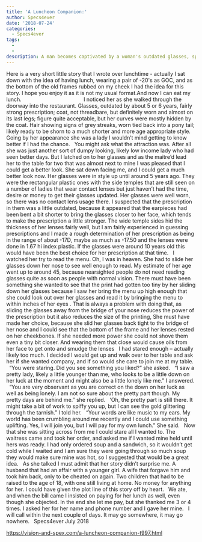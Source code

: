 ```yaml
---
title: 'A Luncheon Companion:'
author: Specs4ever
date: '2018-07-24'
categories:
  - Specs4ever
tags:
  - 
  - 
description: A man becomes captivated by a woman's outdated glasses, sparking a chance encounter and possible connection.
---
```

Here is a very short little story that I wrote over lunchtime - actually I sat down with the idea of having lunch, wearing a pair of -20's as GOC, and as the bottom of the old frames rubbed on my cheek I had the idea for this story. I hope you enjoy it as it is not my usual format.And now I can eat my lunch.                                       
 
I noticed her as she walked through the doorway into the restaurant. Glasses, outdated by about 5 or 6 years, fairly strong prescription; coat, not threadbare, but definitely worn and almost on its last legs; figure quite acceptable, but her curves were mostly hidden by the coat. Hair showing signs of grey streaks, worn tied back into a pony tail; likely ready to be shorn to a much shorter and more age appropriate style. Going by her appearance she was a lady I wouldn’t mind getting to know better if I had the chance.
 
You might ask what the attraction was. After all she was just another sort of dumpy looking, likely low income lady who had seen better days. But I latched on to her glasses and as the maitre’d lead her to the table for two that was almost next to mine I was pleased that I could get a better look. She sat down facing me, and I could get a much better look now. Her glasses were in style up until around 5 years ago. They were the rectangular plastic ones with the side temples that are still seen on a number of ladies that wear contact lenses but just haven’t had the time, desire or money to get their glasses updated. Her glasses were well worn, so there was no contact lens usage there. I suspected that the prescription in them was a little outdated, because it appeared that the earpieces had been bent a bit shorter to bring the glasses closer to her face, which tends to make the prescription a little stronger. The wide temple sides hid the thickness of her lenses fairly well, but I am fairly experienced in guessing prescriptions and I made a rough determination of her prescription as being in the range of about -17D, maybe as much as -17.50 and the lenses were done in 1.67 hi index plastic. If the glasses were around 10 years old this would have been the best choice for her prescription at that time.
 
I watched her try to read the menu. Oh, I was in heaven. She had to slide her glasses down her nose to see well enough to read. My estimate of her age went up to around 45, because nearsighted people do not need reading glasses quite as soon as people with normal vision. There must have been something she wanted to see that the print had gotten too tiny by her sliding down her glasses because I saw her bring the menu up high enough that she could look out over her glasses and read it by bringing the menu to within inches of her eyes . That is always a problem with doing that, as sliding the glasses away from the bridge of your nose reduces the power of the prescription but it also reduces the size of the printing, She must have made her choice, because she slid her glasses back tight to the bridge of her nose and I could see that the bottom of the frame and her lenses rested on her cheekbones. If she needed more power she could not shove them even a tiny bit closer. And wearing them that close would cause oils from her face to get onto and smudge the lenses
 
I had stared enough – actually likely too much. I decided I would get up and walk over to her table and ask her if she wanted company, and if so would she care to join me at my table.
 
“You were staring. Did you see something you liked?” she asked.
 
“I saw a pretty lady, likely a little younger than me, who looks to be a little down on her luck at the moment and might also be a little lonely like me.” I answered.
 
“You are very observant as you are correct on the down on her luck as well as being lonely. I am not so sure about the pretty part though. My pretty days are behind me.” she replied.
 
‘Oh, the pretty part is still there. It might take a bit of work to spiffy you up, but I can see the gold glittering through the tarnish.” I told her.
 
“Your words are like music to my ears. My world has been crumbling around me recently and I could use something uplifting. Yes, I will join you, but I will pay for my own lunch.” She said.
 
Now that she was sitting across from me I could stare all I wanted to. The waitress came and took her order, and asked me if I wanted mine held until hers was ready. I had only ordered soup and a sandwich, so it wouldn’t get cold while I waited and I am sure they were going through so much soup they would make sure mine was hot, so I suggested that would be a great idea.
 
As she talked I must admit that her story didn’t surprise me. A husband that had an affair with a younger girl. A wife that forgave him and took him back, only to be cheated on again. Two children that had to be raised to the age of 18, with one still living at home. No money for anything for her. I could have given the plot line of this story off by heart.
 
We ate, and when the bill came I insisted on paying for her lunch as well, even though she objected. In the end she let me pay, but she thanked me 3 or 4 times. I asked her for her name and phone number and I gave her mine.
 
I will call within the next couple of days. It may go somewhere, it may go nowhere.
 
Specs4ever
July 2018

https://vision-and-spex.com/a-luncheon-companion-t997.html